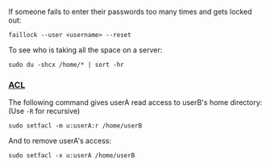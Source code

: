 If someone fails to enter their passwords too many times and gets locked out:
```
faillock --user <username> --reset
```

To see who is taking all the space on a server:
```
sudo du -shcx /home/* | sort -hr
```

### [ACL](https://wiki.archlinux.org/title/Access_Control_Lists)
The following command gives userA read access to userB's home directory:
(Use `-R` for recursive)
```
sudo setfacl -m u:userA:r /home/userB
```
And to remove userA's access:
```
sudo setfacl -x u:userA /home/userB
```
